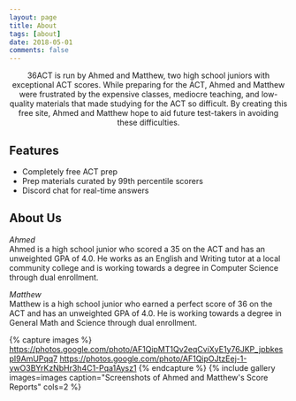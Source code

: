 ```yaml
---
layout: page
title: About
tags: [about]
date: 2018-05-01
comments: false
---
```

    
<center>36ACT is run by Ahmed and Matthew, two high school juniors with exceptional ACT scores. While preparing for the ACT, Ahmed and Matthew were frustrated by the expensive classes, mediocre teaching, and low-quality materials that made studying for the ACT so difficult. By creating this free site, Ahmed and Matthew hope to aid future test-takers in avoiding these difficulties.</center>

## Features
* Completely free ACT prep
* Prep materials curated by 99th percentile scorers
* Discord chat for real-time answers

## About Us

_Ahmed_\
Ahmed is a high school junior who scored a 35 on the ACT and has an unweighted GPA of 4.0. He works as an English and Writing tutor at a local community college and is working towards a degree in Computer Science through dual enrollment.

_Matthew_\
Matthew is a high school junior who earned a perfect score of 36 on the ACT and has an unweighted GPA of 4.0. He is working towards a degree in General Math and Science through dual enrollment.

{% capture images %}
    https://photos.google.com/photo/AF1QipMT1Qv2eqCviXyE1y76JKP_jpbkespI9AmUPqq7
    https://photos.google.com/photo/AF1QipOJtzEej-1-ywO3BYrKzNbHr3h4C1-Pqa1Aysz1
{% endcapture %}
{% include gallery images=images caption="Screenshots of Ahmed and Matthew's Score Reports" cols=2 %}
